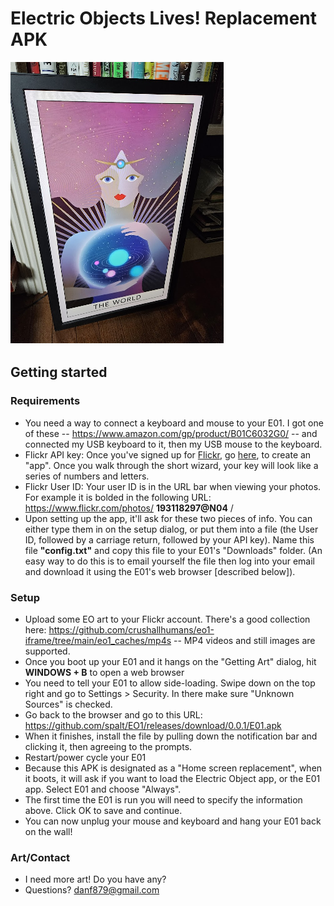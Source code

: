 # Electric Objects Lives!  Replacement APK

![](e01.png "e01")

## Getting started

### Requirements 

- You need a way to connect a keyboard and mouse to your E01.  I got one of these -- https://www.amazon.com/gp/product/B01C6032G0/ -- and connected my USB keyboard to it, then my USB mouse to the keyboard.
- Flickr API key:  Once you've signed up for [Flickr](https://www.flickr.com), go [here](https://www.flickr.com/services/apps/create/apply/), to create an "app".  Once you walk through the short wizard, your key will look like a series of numbers and letters.
- Flickr User ID:  Your user ID is in the URL bar when viewing your photos.  For example it is bolded in the following URL:  https://www.flickr.com/photos/ **193118297@N04** /
- Upon setting up the app, it'll ask for these two pieces of info.  You can either type them in on the setup dialog, or put them into a file (the User ID, followed by a carriage return, followed by your API key).  Name this file **"config.txt"** and copy this file to your E01's "Downloads" folder.  (An easy way to do this is to email yourself the file then log into your email and download it using the E01's web browser [described below]).

### Setup

- Upload some EO art to your Flickr account.  There's a good collection here:  https://github.com/crushallhumans/eo1-iframe/tree/main/eo1_caches/mp4s -- MP4 videos and still images are supported.
- Once you boot up your E01 and it hangs on the "Getting Art" dialog, hit **WINDOWS + B** to open a web browser
- You need to tell your E01 to allow side-loading.  Swipe down on the top right and go to Settings > Security.  In there make sure "Unknown Sources" is checked.
- Go back to the browser and go to this URL: https://github.com/spalt/EO1/releases/download/0.0.1/E01.apk
- When it finishes, install the file by pulling down the notification bar and clicking it, then agreeing to the prompts.
- Restart/power cycle your E01
- Because this APK is designated as a "Home screen replacement", when it boots, it will ask if you want to load the Electric Object app, or the E01 app.  Select E01 and choose "Always".
- The first time the E01 is run you will need to specify the information above.  Click OK to save and continue.
- You can now unplug your mouse and keyboard and hang your E01 back on the wall!

### Art/Contact

- I need more art!  Do you have any?  
- Questions?  danf879@gmail.com